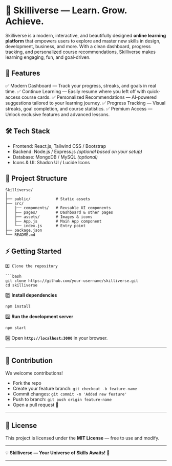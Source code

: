 # 🌌 Skilliverse — Learn. Grow. Achieve.

Skilliverse is a modern, interactive, and beautifully designed **online learning platform** that empowers users to explore and master new skills in design, development, business, and more.
With a clean dashboard, progress tracking, and personalized course recommendations, Skilliverse makes learning engaging, fun, and goal-driven.


## 🚀 Features

✅ Modern Dashboard — Track your progress, streaks, and goals in real time.
✅ Continue Learning — Easily resume where you left off with quick-access course cards.
✅ Personalized Recommendations — AI-powered suggestions tailored to your learning journey.
✅ Progress Tracking — Visual streaks, goal completion, and course statistics.
✅ Premium Access — Unlock exclusive features and advanced lessons.


## 🛠 Tech Stack

* Frontend: React.js, Tailwind CSS / Bootstrap
* Backend: Node.js / Express.js *(optional based on your setup)*
* Database: MongoDB / MySQL *(optional)*
* Icons & UI: Shadcn UI / Lucide Icons



## 📂 Project Structure

```
Skilliverse/
│
├── public/           # Static assets
├── src/
│   ├── components/   # Reusable UI components
│   ├── pages/        # Dashboard & other pages
│   ├── assets/       # Images & icons
│   ├── App.js        # Main App component
│   └── index.js      # Entry point
├── package.json
└── README.md
```

## ⚡ Getting Started
```
1️⃣ Clone the repository

```bash
git clone https://github.com/your-username/skilliverse.git
cd skilliverse
```

2️⃣ **Install dependencies**

```bash
npm install
```

3️⃣ **Run the development server**

```bash
npm start
```

4️⃣ Open **`http://localhost:3000`** in your browser.

---

## 🌟 Contribution

We welcome contributions!

* Fork the repo
* Create your feature branch: `git checkout -b feature-name`
* Commit changes: `git commit -m 'Added new feature'`
* Push to branch: `git push origin feature-name`
* Open a pull request 🎉

---

## 📜 License

This project is licensed under the **MIT License** — free to use and modify.

---

💡 **Skilliverse — Your Universe of Skills Awaits!** 🚀

---


